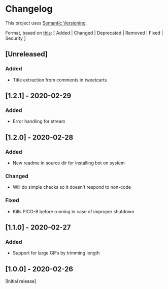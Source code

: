 
# Changelog
This project uses [Semantic Versioning](https://semver.org/).

Format, based on [this](https://keepachangelog.com/en/1.0.0/):
[ Added | Changed | Deprecated | Removed | Fixed | Security ]

## [Unreleased]
### Added
- Title extraction from comments in tweetcarts

## [1.2.1] - 2020-02-29
### Added
- Error handling for stream
## [1.2.0] - 2020-02-28
### Added
- New readme in source dir for installing bot on system
### Changed
- Will do simple checks so it doesn't respond to non-code
### Fixed
- Kills PICO-8 before running in case of improper shutdown

## [1.1.0] - 2020-02-27
### Added
- Support for large GIFs by trimming length

## [1.0.0] - 2020-02-26
[Initial release]
